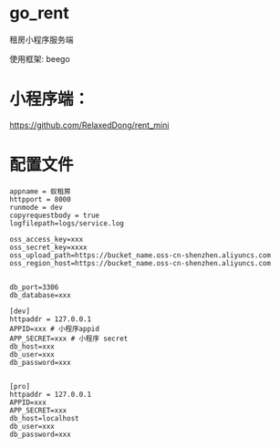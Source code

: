 # go_rent

租房小程序服务端

使用框架: beego

# 小程序端：
https://github.com/RelaxedDong/rent_mini

# 配置文件
```
appname = 蚁租房
httpport = 8000
runmode = dev
copyrequestbody = true
logfilepath=logs/service.log

oss_access_key=xxx
oss_secret_key=xxxx
oss_upload_path=https://bucket_name.oss-cn-shenzhen.aliyuncs.com
oss_region_host=https://bucket_name.oss-cn-shenzhen.aliyuncs.com


db_port=3306
db_database=xxx

[dev]
httpaddr = 127.0.0.1
APPID=xxx # 小程序appid
APP_SECRET=xxx # 小程序 secret
db_host=xxx
db_user=xxx
db_password=xxx


[pro]
httpaddr = 127.0.0.1
APPID=xxx
APP_SECRET=xxx
db_host=localhost
db_user=xxx
db_password=xxx
```
